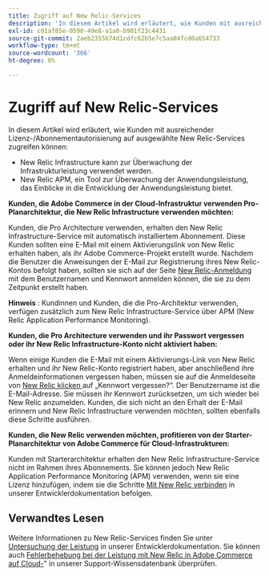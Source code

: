 ```yaml
---
title: Zugriff auf New Relic-Services
description: 'In diesem Artikel wird erläutert, wie Kunden mit ausreichender Lizenz-/Abonnementautorisierung auf ausgewählte New Relic-Services zugreifen können:'
exl-id: c01af85e-0590-49e8-a1a0-b901f23c4431
source-git-commit: 2aeb2355b74d1cdfc62b5e7c5aa04fcd0a654733
workflow-type: tm+mt
source-wordcount: '366'
ht-degree: 0%

---
```


# Zugriff auf New Relic-Services

In diesem Artikel wird erläutert, wie Kunden mit ausreichender Lizenz-/Abonnementautorisierung auf ausgewählte New Relic-Services zugreifen können:

* New Relic Infrastructure kann zur Überwachung der Infrastrukturleistung verwendet werden.
* New Relic APM, ein Tool zur Überwachung der Anwendungsleistung, das Einblicke in die Entwicklung der Anwendungsleistung bietet.

**Kunden, die Adobe Commerce in der Cloud-Infrastruktur verwenden Pro-Planarchitektur, die New Relic Infrastructure verwenden möchten:**

Kunden, die Pro Architecture verwenden, erhalten den New Relic Infrastructure-Service mit automatisch installiertem Abonnement. Diese Kunden sollten eine E-Mail mit einem Aktivierungslink von New Relic erhalten haben, als ihr Adobe Commerce-Projekt erstellt wurde. Nachdem die Benutzer die Anweisungen der E-Mail zur Registrierung ihres New Relic-Kontos befolgt haben, sollten sie sich auf der Seite [New Relic-Anmeldung](https://login.newrelic.com/login) mit dem Benutzernamen und Kennwort anmelden können, die sie zu dem Zeitpunkt erstellt haben.

**Hinweis** : Kundinnen und Kunden, die die Pro-Architektur verwenden, verfügen zusätzlich zum New Relic Infrastructure-Service über APM (New Relic Application Performance Monitoring).

**Kunden, die Pro Architecture verwenden und ihr Passwort vergessen oder ihr New Relic Infrastructure-Konto nicht aktiviert haben:**

Wenn einige Kunden die E-Mail mit einem Aktivierungs-Link von New Relic erhalten und ihr New Relic-Konto registriert haben, aber anschließend ihre Anmeldeinformationen vergessen haben, müssen sie auf die Anmeldeseite von [New Relic klicken ](https://login.newrelic.com/login) auf „Kennwort vergessen?“. Der Benutzername ist die E-Mail-Adresse. Sie müssen ihr Kennwort zurücksetzen, um sich wieder bei New Relic anzumelden. Kunden, die sich nicht an den Erhalt der E-Mail erinnern und New Relic Infrastructure verwenden möchten, sollten ebenfalls diese Schritte ausführen.

**Kunden, die New Relic verwenden möchten, profitieren von der Starter-Planarchitektur von Adobe Commerce für Cloud-Infrastrukturen:**

Kunden mit Starterarchitektur erhalten den New Relic Infrastructure-Service nicht im Rahmen ihres Abonnements. Sie können jedoch New Relic Application Performance Monitoring (APM) verwenden, wenn sie eine Lizenz hinzufügen, indem sie die Schritte [Mit New Relic verbinden](https://experienceleague.adobe.com/en/docs/commerce-cloud-service/user-guide/monitor/new-relic/new-relic-service) in unserer Entwicklerdokumentation befolgen.

## Verwandtes Lesen

Weitere Informationen zu New Relic-Services finden Sie unter [Untersuchung der Leistung](https://experienceleague.adobe.com/en/docs/commerce-cloud-service/user-guide/monitor/new-relic/new-relic-service) in unserer Entwicklerdokumentation. Sie können auch [Fehlerbehebung bei der Leistung mit New Relic in Adobe Commerce auf Cloud-](/help/troubleshooting/miscellaneous/troubleshoot-performance-using-new-relic-on-magento-commerce.md)&quot; in unserer Support-Wissensdatenbank überprüfen.
